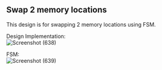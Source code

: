 ## Swap 2 memory locations 

This design is for swapping 2 memory locations using FSM.

Design Implementation:                                                           
![Screenshot (638)](https://github.com/EngAhmed21/Sub-RTL-Projects/assets/90782588/703806ea-62c4-491f-83af-a026df1bf6ef)
                      
FSM:                                                                                                                    
![Screenshot (639)](https://github.com/EngAhmed21/Sub-RTL-Projects/assets/90782588/23db68b0-2276-4402-b6af-7e8ff91ca3cd)
